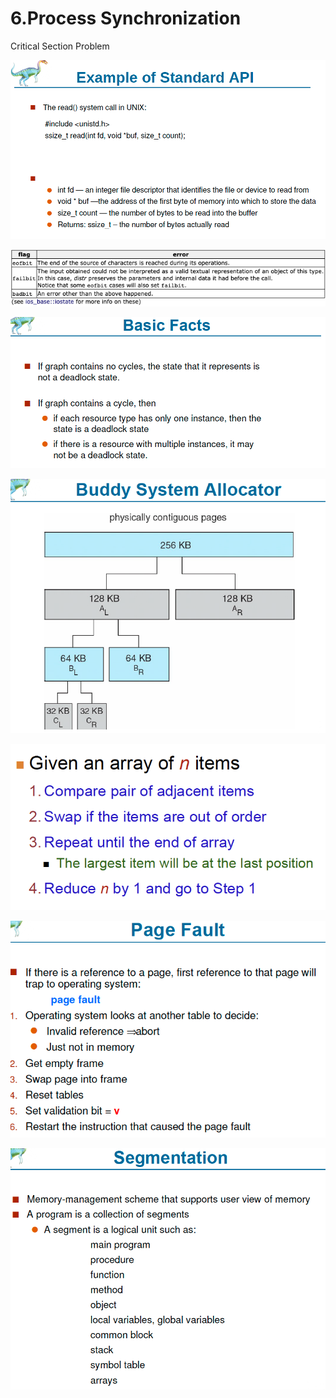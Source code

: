 # 6.Process Synchronization

Critical Section Problem 

![](../.gitbook/assets/image%20%289%29.png)

![](../.gitbook/assets/image%20%2895%29.png)

![](../.gitbook/assets/image%20%28143%29.png)

![](../.gitbook/assets/image%20%28124%29.png)

![](../.gitbook/assets/image%20%2840%29.png)

![](../.gitbook/assets/image%20%2875%29.png)

![](../.gitbook/assets/image%20%2817%29.png)


